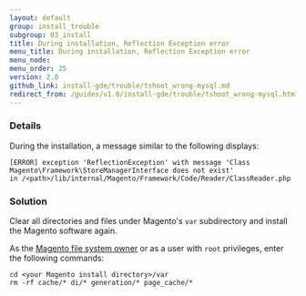 ```yaml
---
layout: default 
group: install_trouble
subgroup: 03_install
title: During installation, Reflection Exception error
menu_title: During installation, Reflection Exception error
menu_node: 
menu_order: 25
version: 2.0
github_link: install-gde/trouble/tshoot_wrong-mysql.md
redirect_from: /guides/v1.0/install-gde/trouble/tshoot_wrong-mysql.html
---
```


### Details

During the installation, a  message similar to the following displays: 

	[ERROR] exception 'ReflectionException' with message 'Class Magento\Framework\StoreManagerInterface does not exist' 
	in /<path>/lib/internal/Magento/Framework/Code/Reader/ClassReader.php

### Solution

Clear all directories and files under Magento's `var` subdirectory and install the Magento software again.

As the <a href="{{page.baseurl}}install-gde/prereq/file-sys-perms-over.html">Magento file system owner</a> or as a user with `root` privileges, enter the following commands:

	cd <your Magento install directory>/var
	rm -rf cache/* di/* generation/* page_cache/*

